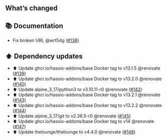 ## What’s changed

## 📚 Documentation

- Fix broken URL @wrt54g ([#138](https://github.com/hassio-addons/addon-thelounge/pull/138))

## ⬆️ Dependency updates

- ⬆️ Update ghcr.io/hassio-addons/base Docker tag to v13.1.5 @renovate ([#139](https://github.com/hassio-addons/addon-thelounge/pull/139))
- ⬆️ Update ghcr.io/hassio-addons/base Docker tag to v13.2.0 @renovate ([#140](https://github.com/hassio-addons/addon-thelounge/pull/140))
- ⬆️ Update alpine_3_17/python3 to v3.10.11-r0 @renovate ([#142](https://github.com/hassio-addons/addon-thelounge/pull/142))
- ⬆️ Update ghcr.io/hassio-addons/base Docker tag to v13.2.1 @renovate ([#143](https://github.com/hassio-addons/addon-thelounge/pull/143))
- ⬆️ Update ghcr.io/hassio-addons/base Docker tag to v13.2.2 @renovate ([#144](https://github.com/hassio-addons/addon-thelounge/pull/144))
- ⬆️ Update alpine_3_17/git to v2.38.5-r0 @renovate ([#145](https://github.com/hassio-addons/addon-thelounge/pull/145))
- ⬆️ Update ghcr.io/hassio-addons/base Docker tag to v14 @renovate ([#147](https://github.com/hassio-addons/addon-thelounge/pull/147))
- ⬆️ Update thelounge/thelounge to v4.4.0 @renovate ([#148](https://github.com/hassio-addons/addon-thelounge/pull/148))
